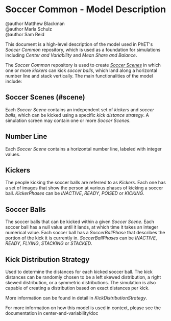 # Soccer Common - Model Description

@author Matthew Blackman
<br>@author Marla Schulz
<br>@author Sam Reid

This document is a high-level description of the model used in PhET's _Soccer Common_ repository, which is used as a
foundation for simulations including _Center and Variability_ and _Mean Share and Balance_.

The _Soccer Common_ repository is used to create [_Soccer Scenes_](#scene) in which one or more _kickers_ can kick _soccer balls_,
which land along a horizontal number line and stack vertically. The main functionalities of the model include:

## Soccer Scenes (#scene)
Each _Soccer Scene_ contains an independent set of _kickers_ and _soccer balls_, which can be kicked using a specific 
_kick distance strategy_. A simulation screen may contain one or more _Soccer Scenes_.

## Number Line
Each _Soccer Scene_ contains a horizontal number line, labeled with integer values.

## Kickers
The people kicking the soccer balls are referred to as _Kickers_. Each one has a set of images that show the person
at various phases of kicking a soccer ball. _KickerPhases_ can be _INACTIVE_, _READY_, _POISED_ or _KICKING_.

## Soccer Balls
The soccer balls that can be kicked within a given _Soccer Scene_. Each soccer ball has a null value until it 
lands, at which time it takes an integer numerical value. Each soccer ball has a _SoccerBallPhase_ that describes the 
portion of the kick it is currently in. _SoccerBallPhases_ can be _INACTIVE_, _READY_, _FLYING_, _STACKING_ or _STACKED_.

## Kick Distribution Strategy
Used to determine the distances for each kicked soccer ball. The kick distances can be randomly chosen to be a left skewed distribution, 
a right skewed distribution, or a symmetric distributions. The simulation is also capable of creating a distribution based on exact 
distances per kick. 

More information can be found in detail in _KickDistributionStrategy_.



For more information on how this model is used in context, please see the documentation in center-and-variability/doc
